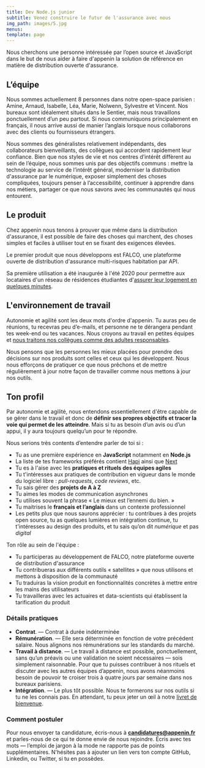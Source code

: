 ```yaml
---
title: Dev Node.js junior
subtitle: Venez construire le futur de l'assurance avec nous
img_path: images/5.jpg
menus:
template: page
---
```


Nous cherchons une personne intéressée par l’open source et JavaScript dans le but 
de nous aider à faire d'appenin la solution de référence en matière de distribution 
ouverte d'assurance.

## L’équipe

Nous sommes actuellement 8 personnes dans notre open-space parisien : Amine, Arnaud, Isabelle, 
Léa, Marie, Nolwenn, Sylvestre et Vincent. Nos bureaux sont idéalement situés dans le Sentier, 
mais nous travaillons ponctuellement d’un peu partout. Si nous communiquons principalement en 
français, il nous arrive aussi de manier l’anglais lorsque nous collaborons avec des clients ou 
fournisseurs étrangers.

Nous sommes des généralistes relativement indépendants, des collaborateurs bienveillants, 
des collègues qui accordent rapidement leur confiance. 
Bien que nos styles de vie et nos centres d’intérêt diffèrent au sein de l’équipe, 
nous sommes unis par des objectifs communs : mettre la technologie au service de l’intérêt général, 
moderniser la distribution d'assurance par le numérique, exposer simplement des choses compliquées, 
toujours penser à l’accessibilité, continuer à apprendre dans nos métiers, 
partager ce que nous savons avec les communautés qui nous entourent.

## Le produit

Chez appenin nous tenons à prouver que même dans la distribution d'assurance, 
il est possible de faire des choses qui marchent, des choses simples et faciles à utiliser 
tout en se fixant des exigences élevées.

Le premier produit que nous développons est FALCO, une plateforme ouverte de distribution 
d'assurance multi-risques habitation par API. 

Sa première utilisation a été inaugurée à l'été 2020 pour permettre aux locataires 
d'un réseau de résidences étudiantes d'[assurer leur logement en quelques minutes](https://assurance.appenin.fr/studyo/).


## L'environnement de travail

Autonomie et agilité sont les deux mots d'ordre d'appenin. Tu auras peu de réunions, 
tu recevras peu d’e-mails, et personne ne te dérangera pendant tes week-end ou tes 
vacances. Nous croyons au travail en petites équipes et 
[nous traitons nos collègues comme des adultes responsables](https://appenin.github.io/appenin/charte.html).

Nous pensons que les personnes les mieux placées pour prendre des décisions sur nos produits 
sont celles et ceux qui les développent. Nous nous efforçons de pratiquer ce que nous prêchons
et de mettre régulièrement à jour notre façon de travailler comme nous mettons à jour nos outils.

## Ton profil

Par autonomie et agilité, nous entendons essentiellement d'être capable de se gérer dans le travail 
et donc de **définir ses propres objectifs et tracer la voie qui permet de les atteindre**. Mais si 
tu as besoin d’un avis ou d’un appui, il y aura toujours quelqu’un pour te répondre.

Nous serions très contents d’entendre parler de toi si :

* Tu as une première expérience en **JavaScript** notamment en **Node.js**
* La liste de tes frameworks préférés contient [Hapi](https://hapi.dev/) ainsi que [Next](https://nextjs.org/)
* Tu es à l'aise avec les **pratiques et rituels des équipes agiles**
* Tu t'intéresses aux pratiques de contribution en vigueur dans le monde du logiciel 
libre : *pull-requests*, *code reviews*, etc.
* Tu sais gérer des **projets de A à Z**
* Tu aimes les modes de communication asynchrones
* Tu utilises souvent la phrase « Le mieux est l’ennemi du bien. »
* Tu maitrises le **français et l’anglais** dans un contexte professionnel
* Les petits plus que nous saurons apprécier : tu contribues à des projets open source,
tu as quelques lumières en intégration continue, tu t'intéresses au design des produits,
et tu sais qu’on dit *numérique* et pas *digital*

Ton rôle au sein de l'équipe :
* Tu participeras au développement de FALCO, notre plateforme ouverte de distribution d'assurance
* Tu contribueras aux différents outils « satellites » que nous utilisons et mettons à disposition 
de la communauté
* Tu traduiras la vision produit en fonctionnalités concrètes à mettre entre les mains des utilisateurs
* Tu travailleras avec les actuaires et data-scientists qui établissent la tarification du produit


### Détails pratiques

* **Contrat**. — Contrat à durée indéterminée
* **Rémunération**. — Elle sera déterminée en fonction de votre précédent salaire. Nous alignons nos rémunérations sur 
les standards du marché.
* **Travail à distance**. — Le travail à distance est possible, ponctuellement, sans qu’un préavis ou 
une validation ne soient nécessaires — sois simplement raisonnable. Pour que tu puisses contribuer 
à nos rituels et discuter avec les autres équipes d’appenin, nous avons néanmoins besoin de pouvoir 
te croiser trois à quatre jours par semaine dans nos bureaux parisiens.
* **Intégration**. — Le plus tôt possible. Nous te formerons sur nos outils si tu ne les 
connais pas. En attendant, tu peux jeter un œil à notre [livret de bienvenue](https://appenin.github.io/appenin/).


### Comment postuler

Pour nous envoyer ta candidature, écris-nous à **candidatures@appenin.fr** et parles-nous de ce qui 
te donne envie de nous rejoindre. Écris avec tes mots — l’emploi de jargon à la mode ne 
rapporte pas de points supplémentaires. N'hésites pas à ajouter un lien vers ton compte GitHub, 
Linkedin, ou Twitter, si tu en possèdes.
